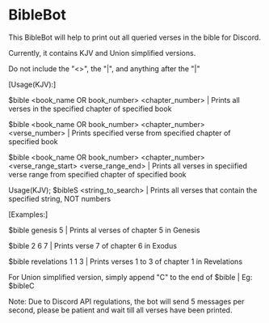 # BibleBot

This BibleBot will help to print out all queried verses in the bible for Discord.

Currently, it contains KJV and Union simplified versions.

Do not include the "<>", the "|", and anything after the "|"

[Usage(KJV):]

$bible <book_name OR book_number> <chapter_number> | Prints all verses in the specified chapter of specified book

$bible <book_name OR book_number> <chapter_number> <verse_number> | Prints specified verse from specified chapter of specified book

$bible <book_name OR book_number> <chapter_number> <verse_range_start> <verse_range_end> | Prints all verses in speciified verse range from specified chapter of specified book

Usage(KJV); $bibleS <string_to_search> | Prints all verses that contain the specified string, NOT numbers

[Examples:]

$bible genesis 5 | Prints al verses of chapter 5 in Genesis

$bible 2 6 7 | Prints verse 7 of chapter 6 in Exodus

$bible revelations 1 1 3 | Prints verses 1 to 3 of chapter 1 in Revelations

For Union simplified version, simply append "C" to the end of $bible | Eg: $bibleC

Note: Due to Discord API regulations, the bot will send 5 messages per second, please be patient and wait till all verses have been printed.
